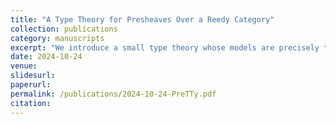 ```yaml
---
title: "A Type Theory for Presheaves Over a Reedy Category"
collection: publications
category: manuscripts
excerpt: "We introduce a small type theory whose models are precisely the pesheaves over a given Reedy category C with a given system of coverings, satisfying a certain assumption of local finiteness and presentability. Our work is directly inspired from the Globular Type Theory of Benjamin, Finster and Mimram, and the Simplicial Type Theory of Riehl and Shulman"
date: 2024-10-24
venue:
slidesurl:
paperurl:
permalink: /publications/2024-10-24-PreTTy.pdf
citation: 
---
```

